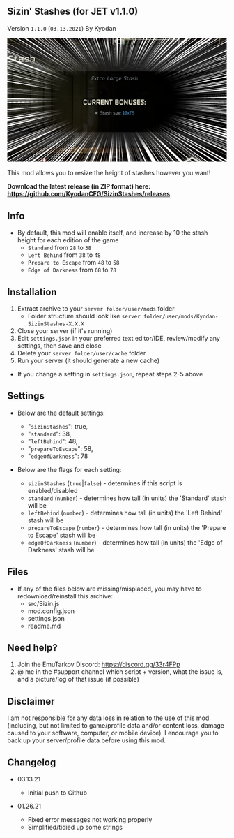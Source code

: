 Sizin' Stashes (for JET v1.1.0)
----------------
Version `1.1.0` (`03.13.2021`)
By Kyodan

![Screenshot](cover.png)

This mod allows you to resize the height of stashes however you want!

**Download the latest release (in ZIP format) here: https://github.com/KyodanCFG/SizinStashes/releases**
                                                                     
## Info

- By default, this mod will enable itself, and increase by 10 the stash height for each edition of the game
    * `Standard` from `28` to `38`
    * `Left Behind` from `38` to `48`
    * `Prepare to Escape` from `48` to `58`
    * `Edge of Darkness` from `68` to `78`

## Installation

1. Extract archive to your `server folder/user/mods` folder 
    * Folder structure should look like `server folder/user/mods/Kyodan-SizinStashes-X.X.X`
2. Close your server (if it's running)
3. Edit `settings.json` in your preferred text editor/IDE, review/modify any settings, then save and close
4. Delete your `server folder/user/cache` folder
5. Run your server (it should generate a new cache)

* If you change a setting in `settings.json`, repeat steps 2-5 above

## Settings

- Below are the default settings:
    * "`sizinStashes`": true,
    * "`standard`": 38,
    * "`leftBehind`": 48,
    * "`prepareToEscape`": 58,
    * "`edgeOfDarkness`": 78

- Below are the flags for each setting:
    * `sizinStashes` (`true`|`false`)           - determines if this script is enabled/disabled
    * `standard` (`number`)                     - determines how tall (in units) the 'Standard' stash will be
    * `leftBehind` (`number`)                   - determines how tall (in units) the 'Left Behind' stash will be
    * `prepareToEscape` (`number`)              - determines how tall (in units) the 'Prepare to Escape' stash will be
    * `edgeOfDarkness` (`number`)               - determines how tall (in units) the 'Edge of Darkness' stash will be

## Files

- If any of the files below are missing/misplaced, you may have to redownload/reinstall this archive:
    * src/Sizin.js
    * mod.config.json
    * settings.json
    * readme.md
    
## Need help?

1. Join the EmuTarkov Discord: https://discord.gg/33r4FPp
2. @ me in the #support channel which script + version, what the issue is, and a picture/log of that issue (if possible)

## Disclaimer

I am not responsible for any data loss in relation to the use of this mod (including, but not limited to game/profile data and/or content loss, damage caused to your software, computer, or mobile device). I encourage you to back up your server/profile data before using this mod.

## Changelog

- 03.13.21
    * Initial push to Github
    
- 01.26.21
    * Fixed error messages not working properly
    * Simplified/tidied up some strings
